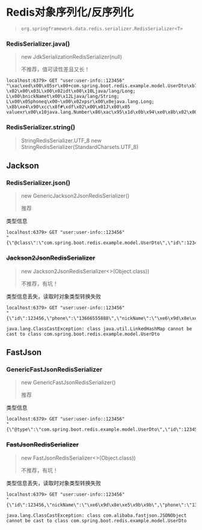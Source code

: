 

Redis对象序列化/反序列化
======
> `org.springframework.data.redis.serializer.RedisSerializer<T>`


### RedisSerializer.java()
> new JdkSerializationRedisSerializer(null)
>
> 不推荐，值可读性差且又长！

```shell
localhost:6379> GET "user:user-info::123456"
"\xac\xed\x00\x05sr\x00+com.spring.boot.redis.example.model.UserDto\xb7\x8a\xefY\xa8\xccS`
\x02\x00\x03L\x00\x02idt\x00\x10Ljava/lang/Long;
L\x00\bnickNamet\x00\x12Ljava/lang/String;
L\x00\x05phoneq\x00~\x00\x02xpsr\x00\x0ejava.lang.Long;
\x8b\xe4\x90\xcc\x8f#\xdf\x02\x00\x01J\x00\x05
valuexr\x00\x10java.lang.Number\x86\xac\x95\x1d\x0b\x94\xe0\x8b\x02\x00\x00xp\x00\x00\x00\x00\x00\x01\xe2@t\x00\x06\xe6\x9d\x8e\xe5\x9b\x9bt\x00\x0b13666555888"
```


### RedisSerializer.string()
> StringRedisSerializer.UTF_8
> new StringRedisSerializer(StandardCharsets.UTF_8)


## Jackson
### RedisSerializer.json()
> new GenericJackson2JsonRedisSerializer()
>
> 推荐

类型信息
```shell
localhost:6379> GET "user:user-info::123456"
"{\"@class\":\"com.spring.boot.redis.example.model.UserDto\",\"id\":123456,\"phone\":\"13666555888\",\"nickName\":\"\xe6\x9d\x8e\xe5\x9b\x9b\"}"
```


### ~~Jackson2JsonRedisSerializer~~
> new Jackson2JsonRedisSerializer<>(Object.class))
>
> 不推荐，有坑！

类型信息丢失，读取时对象类型转换失败
```shell
localhost:6379> GET "user:user-info::123456"
"{\"id\":123456,\"phone\":\"13666555888\",\"nickName\":\"\xe6\x9d\x8e\xe5\x9b\x9b\"}"
```
```shell
java.lang.ClassCastException: class java.util.LinkedHashMap cannot be cast to class com.spring.boot.redis.example.model.UserDto
```


## FastJson
### GenericFastJsonRedisSerializer
> new GenericFastJsonRedisSerializer()
>
> 推荐

类型信息
```shell
localhost:6379> GET "user:user-info::123456"
"{\"@type\":\"com.spring.boot.redis.example.model.UserDto\",\"id\":123456L,\"nickName\":\"\xe6\x9d\x8e\xe5\x9b\x9b\",\"phone\":\"13666555888\"}"
```


### ~~FastJsonRedisSerializer~~
> new FastJsonRedisSerializer<>(Object.class))
> 
> 不推荐，有坑！

类型信息丢失，读取时对象类型转换失败
```shell
localhost:6379> GET "user:user-info::123456"
"{\"id\":123456,\"nickName\":\"\xe6\x9d\x8e\xe5\x9b\x9b\",\"phone\":\"13666555888\"}"
```
```shell
java.lang.ClassCastException: class com.alibaba.fastjson.JSONObject cannot be cast to class com.spring.boot.redis.example.model.UserDto
```

